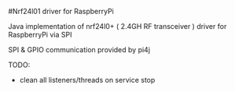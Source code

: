 #Nrf24l01 driver for RaspberryPi

Java implementation of nrf24l0+ ( 2.4GH RF transceiver ) driver for RaspberryPi via SPI

SPI & GPIO communication provided by pi4j

TODO:
- clean all listeners/threads on service stop

